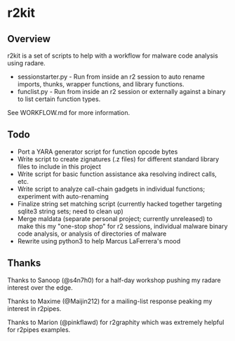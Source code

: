 # r2kit

## Overview

r2kit is a set of scripts to help with a workflow for malware code analysis using radare.

* sessionstarter.py - Run from inside an r2 session to auto rename imports, thunks, wrapper functions, and library functions.
* funclist.py - Run from inside an r2 session or externally against a binary to list certain function types.

See WORKFLOW.md for more information.

## Todo

* Port a YARA generator script for function opcode bytes
* Write script to create zignatures (.z files) for different standard library files to include in this project
* Write script for basic function assistance aka resolving indirect calls, etc.
* Write script to analyze call-chain gadgets in individual functions; experiment with auto-renaming
* Finalize string set matching script (currently hacked together targeting sqlite3 string sets; need to clean up)
* Merge maldata (separate personal project; currently unreleased) to make this my "one-stop shop" for r2 sessions, individual malware binary code analysis, or analysis of directories of malware
* Rewrite using python3 to help Marcus LaFerrera's mood

## Thanks

Thanks to Sanoop (@s4n7h0) for a half-day workshop pushing my radare interest over the edge.

Thanks to Maxime (@Maijin212) for a mailing-list response peaking my interest in r2pipes.

Thanks to Marion (@pinkflawd) for r2graphity which was extremely helpful for r2pipes examples.